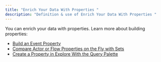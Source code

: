 ```yaml
---
title: "Enrich Your Data With Properties "
description: "Definition & use of Enrich Your Data With Properties "
---
```


You can enrich your data with properties. Learn more about building properties:

- [Build an Event Property](build-an-event-property)
- [Compare Actor or Flow Properties on the Fly with Sets](compare-actor-or-flow-properties-on-the-fly-with-sets)
- [Create a Property in Explore With the Query Palette](create-a-property-in-explore-with-the-query-palette)
